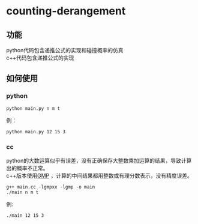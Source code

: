 # counting-derangement

## 功能
python代码包含递推公式的实现和碰撞概率的仿真   
c++代码包含递推公式的实现

## 如何使用
### python
```
python main.py n m t
```
例：
```
python main.py 12 15 3
```

### cc
python的大数运算似乎有误差，没有正确保存大整数乘加运算的结果，导致计算出的概率不正常。   
c++版本使用[GMP](https://gmplib.org/) ，计算的中间结果都用整数或有理分数表示，没有精度误差。
```
g++ main.cc -lgmpxx -lgmp -o main
./main n m t
```
例:
```
./main 12 15 3
```
